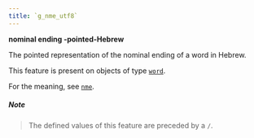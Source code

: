 ```yaml
---
title: `g_nme_utf8`
---
```


**nominal ending -pointed-Hebrew**


The pointed representation of the nominal ending of a word in Hebrew.

This feature is present on objects of type
[`word`](otype.md).

For the meaning, see [`nme`](nme.md).

##### Note
> The defined values of this feature are preceded by a `/`.


